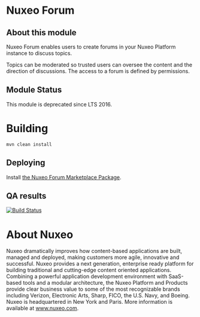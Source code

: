 # Nuxeo Forum

## About this module

Nuxeo Forum enables users to create forums in your Nuxeo Platform
instance to discuss topics.

Topics can be moderated so trusted users can oversee the content and
the direction of discussions. The access to a forum is defined by
permissions.

## Module Status

This module is deprecated since LTS 2016.

# Building

    mvn clean install

## Deploying

Install [the Nuxeo Forum Marketplace Package](https://connect.nuxeo.com/nuxeo/site/marketplace/package/nuxeo-forum).

## QA results

[![Build Status](https://qa.nuxeo.org/jenkins/buildStatus/icon?job=master/addons_nuxeo-forum-master)](https://qa.nuxeo.org/jenkins/job/master/job/addons_nuxeo-forum-master/)

# About Nuxeo

Nuxeo dramatically improves how content-based applications are built, managed and deployed, making customers more agile, innovative and successful. Nuxeo provides a next generation, enterprise ready platform for building traditional and cutting-edge content oriented applications. Combining a powerful application development environment with SaaS-based tools and a modular architecture, the Nuxeo Platform and Products provide clear business value to some of the most recognizable brands including Verizon, Electronic Arts, Sharp, FICO, the U.S. Navy, and Boeing. Nuxeo is headquartered in New York and Paris. More information is available at www.nuxeo.com.
